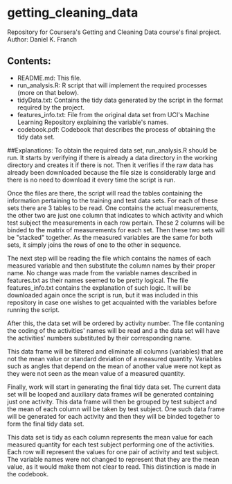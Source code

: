 # getting_cleaning_data
Repository for Coursera's Getting and Cleaning Data course's final project.
Author: Daniel K. Franch

## Contents:
* README.md: This file.
* run_analysis.R: R script that will implement the required processes (more on that below).
* tidyData.txt: Contains the tidy data generated by the script in the format required by the project.
* features_info.txt: File from the original data set from UCI's Machine Learning Repository explaining the variable's names.
* codebook.pdf: Codebook that describes the process of obtaining the tidy data set.
    
##Explanations:
To obtain the required data set, run_analysis.R should be run. It starts by 
verifying if there is already a data directory in the working directory and
creates it if there is not. Then it verifies if the raw data has already been
downloaded because the file size is considerably large and there is no need to 
download it every time the script is run.

Once the files are there, the script will read the tables containing the
information pertaining to the training and test data sets. For each of these 
sets there are 3 tables to be read. One contains the actual measurements, the
other two are just one column that indicates to which activity and which test
subject the measurements in each row pertain. These 2 columns will be binded to
the matrix of measurements for each set. Then these two sets will be "stacked"
together. As the measured variables are the same for both sets, it simply joins
the rows of one to the other in sequence.

The next step will be reading the file which contains the names of each measured
variable and then substitute the column names by their proper name. No change
was made from the variable names described in features.txt as their names seemed
to be pretty logical. The file features_info.txt contains the explanation of
such logic. It will be downloaded again once the script is run, but it was
included in this repository in case one wishes to get acquainted with the 
variables before running the script.

After this, the data set will be ordered by activity number. The file contaning
the coding of the activities' names will be read and a the data set will have
the activities' numbers substituted by their corresponding name.

This data frame will be filtered and eliminate all columns (variables) that are
not the mean value or standard deviation of a measured quantity. Variables such
as angles that depend on the mean of another value were not kept as they were
not seen as the mean value of a measured quantity.

Finally, work will start in generating the final tidy data set. The current data
set will be looped and auxiliary data frames will be generated containing just
one activity. This data frame will then be grouped by test subject and the 
mean of each column will be taken by test subject. One such data frame will be 
generated for each activity and then they will be binded together to form the
final tidy data set.

This data set is tidy as each column represents the mean value for each measured
quantity for each test subject performing one of the activities. Each row will
represent the values for one pair of activity and test subject. The variable 
names were not changed to represent that they are the mean value, as it would 
make them not clear to read. This distinction is made in the codebook.
